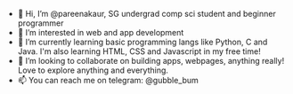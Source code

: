 - 👋 Hi, I’m @pareenakaur, SG undergrad comp sci student and beginner programmer
- 👀 I’m interested in web and app development
- 🌱 I’m currently learning basic programming langs like Python, C and Java. I'm also learning HTML, CSS and Javascript in my free time! 
- 💞️ I’m looking to collaborate on building apps, webpages, anything really! Love to explore anything and everything.
- 📫 You can reach me on telegram: @gubble_bum

<!---
pareenakaur/pareenakaur is a ✨ special ✨ repository because its `README.md` (this file) appears on your GitHub profile.
You can click the Preview link to take a look at your changes.
--->

